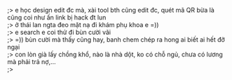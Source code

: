 ;> e học design edit đc mà, xài tool bth cũng edit đc, quét mã QR bừa là cũng coi như ấn link bị hack đt lun<br>
;> ở thái lan ngta đeo mặt nạ đi khám phụ khoa e =))<br>
;> e search e coi thử đi bùn cười vãi<br>
;> =)) bùn cười mà thấy cũng hay, banh chem chép ra hong ai biết ai hết đỡ ngại<br>
;> con lòn già lấy chồng khổ, nào là nhà dột, ko có chỗ ngủ, chưa có lương mà phải trả nợ,...<br>
;> 
